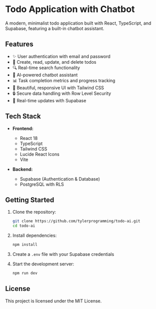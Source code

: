 # Todo Application with Chatbot

A modern, minimalist todo application built with React, TypeScript, and Supabase, featuring a built-in chatbot assistant.

## Features

- ✨ User authentication with email and password
- 📝 Create, read, update, and delete todos
- 🔍 Real-time search functionality
- 🤖 AI-powered chatbot assistant
- 📊 Task completion metrics and progress tracking
- 🎨 Beautiful, responsive UI with Tailwind CSS
- 🔒 Secure data handling with Row Level Security
- 🔄 Real-time updates with Supabase

## Tech Stack

- **Frontend:**
  - React 18
  - TypeScript
  - Tailwind CSS
  - Lucide React Icons
  - Vite

- **Backend:**
  - Supabase (Authentication & Database)
  - PostgreSQL with RLS

## Getting Started

1. Clone the repository:
   ```bash
   git clone https://github.com/tylerprogramming/todo-ai.git
   cd todo-ai
   ```

2. Install dependencies:
   ```bash
   npm install
   ```

3. Create a `.env` file with your Supabase credentials

4. Start the development server:
   ```bash
   npm run dev
   ```

## License

This project is licensed under the MIT License.